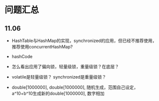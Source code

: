 # 问题汇总

## 11.06

* HashTable与HashMap的实现，synchronized的应用<HashTable>，但已经不推荐使用，推荐使用concurrentHashMap?

* hashCode

* 怎么看出应用了偏向锁，轻量级锁，重量级锁？在底层？

* volatile是轻量级锁？ synchronized是重量级锁？

* double[1000000], double[1000000], 随机生成，范围自己设定，a^10+b^10生成新的double[1000000], 数字相加
